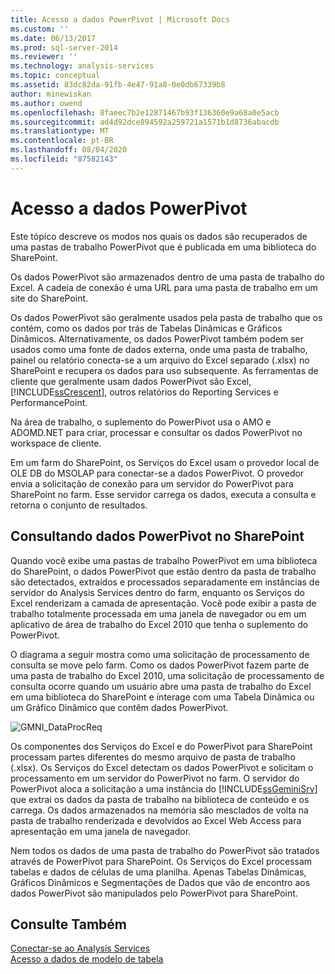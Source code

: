 ```yaml
---
title: Acesso a dados PowerPivot | Microsoft Docs
ms.custom: ''
ms.date: 06/13/2017
ms.prod: sql-server-2014
ms.reviewer: ''
ms.technology: analysis-services
ms.topic: conceptual
ms.assetid: 83dc82da-91fb-4e47-91a8-0e0db67339b8
author: minewiskan
ms.author: owend
ms.openlocfilehash: 8faeec7b2e12871467b93f136360e9a68a0e5acb
ms.sourcegitcommit: ad4d92dce894592a259721a1571b1d8736abacdb
ms.translationtype: MT
ms.contentlocale: pt-BR
ms.lasthandoff: 08/04/2020
ms.locfileid: "87582143"
---
```

# <a name="powerpivot-data-access"></a>Acesso a dados PowerPivot
  Este tópico descreve os modos nos quais os dados são recuperados de uma pastas de trabalho PowerPivot que é publicada em uma biblioteca do SharePoint.  
  
 Os dados PowerPivot são armazenados dentro de uma pasta de trabalho do Excel. A cadeia de conexão é uma URL para uma pasta de trabalho em um site do SharePoint.  
  
 Os dados PowerPivot são geralmente usados pela pasta de trabalho que os contém, como os dados por trás de Tabelas Dinâmicas e Gráficos Dinâmicos. Alternativamente, os dados PowerPivot também podem ser usados como uma fonte de dados externa, onde uma pasta de trabalho, painel ou relatório conecta-se a um arquivo do Excel separado (.xlsx) no SharePoint e recupera os dados para uso subsequente. As ferramentas de cliente que geralmente usam dados PowerPivot são Excel, [!INCLUDE[ssCrescent](../../includes/sscrescent-md.md)], outros relatórios do Reporting Services e PerformancePoint.  
  
 Na área de trabalho, o suplemento do PowerPivot usa o AMO e ADOMD.NET para criar, processar e consultar os dados PowerPivot no workspace de cliente.  
  
 Em um farm do SharePoint, os Serviços do Excel usam o provedor local de OLE DB do MSOLAP para conectar-se a dados PowerPivot. O provedor envia a solicitação de conexão para um servidor do PowerPivot para SharePoint no farm. Esse servidor carrega os dados, executa a consulta e retorna o conjunto de resultados.  
  
##  <a name="querying-powerpivot-data-in-sharepoint"></a><a name="queryproc"></a>Consultando dados PowerPivot no SharePoint  
 Quando você exibe uma pastas de trabalho PowerPivot em uma biblioteca do SharePoint, o dados PowerPivot que estão dentro da pasta de trabalho são detectados, extraídos e processados separadamente em instâncias de servidor do Analysis Services dentro do farm, enquanto os Serviços do Excel renderizam a camada de apresentação. Você pode exibir a pasta de trabalho totalmente processada em uma janela de navegador ou em um aplicativo de área de trabalho do Excel 2010 que tenha o suplemento do PowerPivot.  
  
 O diagrama a seguir mostra como uma solicitação de processamento de consulta se move pelo farm. Como os dados PowerPivot fazem parte de uma pasta de trabalho do Excel 2010, uma solicitação de processamento de consulta ocorre quando um usuário abre uma pasta de trabalho do Excel em uma biblioteca do SharePoint e interage com uma Tabela Dinâmica ou um Gráfico Dinâmico que contêm dados PowerPivot.  
  
 ![GMNI_DataProcReq](../media/gmni-dataprocreq.gif "GMNI_DataProcReq")  
  
 Os componentes dos Serviços do Excel e do PowerPivot para SharePoint processam partes diferentes do mesmo arquivo de pasta de trabalho (.xlsx). Os Serviços do Excel detectam os dados PowerPivot e solicitam o processamento em um servidor do PowerPivot no farm. O servidor do PowerPivot aloca a solicitação a uma instância do [!INCLUDE[ssGeminiSrv](../../includes/ssgeminisrv-md.md)] que extrai os dados da pasta de trabalho na biblioteca de conteúdo e os carrega. Os dados armazenados na memória são mesclados de volta na pasta de trabalho renderizada e devolvidos ao Excel Web Access para apresentação em uma janela de navegador.  
  
 Nem todos os dados de uma pasta de trabalho do PowerPivot são tratados através de PowerPivot para SharePoint. Os Serviços do Excel processam tabelas e dados de células de uma planilha. Apenas Tabelas Dinâmicas, Gráficos Dinâmicos e Segmentações de Dados que vão de encontro aos dados PowerPivot são manipulados pelo PowerPivot para SharePoint.  
  
## <a name="see-also"></a>Consulte Também  
 [Conectar-se ao Analysis Services](../instances/connect-to-analysis-services.md)   
 [Acesso a dados de modelo de tabela](../tabular-models/tabular-model-data-access.md)  
  
  
